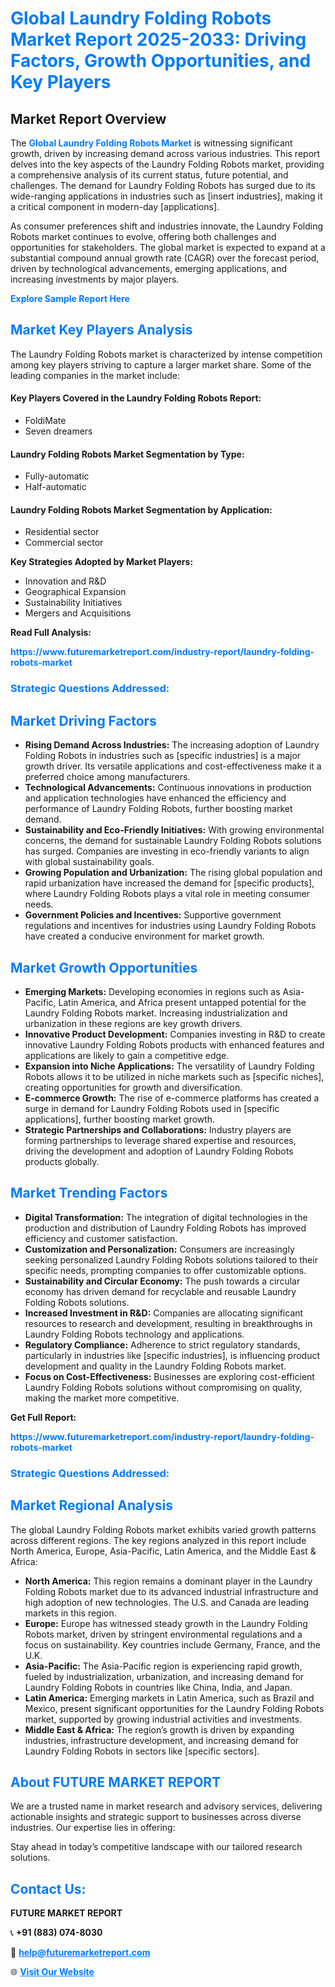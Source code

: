 <h1 style="color: #007BFF;">Global Laundry Folding Robots Market Report 2025-2033: Driving Factors, Growth Opportunities, and Key Players</h1>

<section id="overview">
<h2>Market Report Overview</h2>
<p>The <a href="https://www.futuremarketreport.com/industry-report/laundry-folding-robots-market" style="color: #007BFF; text-decoration: none;"><strong>Global Laundry Folding Robots Market</strong></a> is witnessing significant growth, driven by increasing demand across various industries. This report delves into the key aspects of the Laundry Folding Robots market, providing a comprehensive analysis of its current status, future potential, and challenges. The demand for Laundry Folding Robots has surged due to its wide-ranging applications in industries such as [insert industries], making it a critical component in modern-day [applications].</p>
<p>As consumer preferences shift and industries innovate, the Laundry Folding Robots market continues to evolve, offering both challenges and opportunities for stakeholders. The global market is expected to expand at a substantial compound annual growth rate (CAGR) over the forecast period, driven by technological advancements, emerging applications, and increasing investments by major players.</p>
</section>

<section id="overview">
<p><a href="https://www.futuremarketreport.com/request-sample/reportId=63535" style="color: #007BFF; text-decoration: none;"><strong>Explore Sample Report Here</strong></a></p>
</section>

<section id="key-players">
<h2 style="color: #007BFF;">Market Key Players Analysis</h2>
<p>The Laundry Folding Robots market is characterized by intense competition among key players striving to capture a larger market share. Some of the leading companies in the market include:</p>
<h4>Key Players Covered in the Laundry Folding Robots Report:</h4>
<ul><li>FoldiMate</li><li>Seven dreamers</li></ul>
<h4>Laundry Folding Robots Market Segmentation by Type:</h4>
<ul><li>Fully-automatic</li><li>Half-automatic</li></ul>

<h4>Laundry Folding Robots Market Segmentation by Application:</h4>
<ul><li>Residential sector</li><li>Commercial sector</li></ul>
<p><strong>Key Strategies Adopted by Market Players:</strong></p>
<ul>
<li>Innovation and R&D</li>
<li>Geographical Expansion</li>
<li>Sustainability Initiatives</li>
<li>Mergers and Acquisitions</li>
</ul>
</section>

<section>
<p><strong>Read Full Analysis: </strong></p><a href="https://www.futuremarketreport.com/industry-report/laundry-folding-robots-market" style="color: #007BFF; text-decoration: none;"><strong>https://www.futuremarketreport.com/industry-report/laundry-folding-robots-market</strong></a>
<h3 style="color: #007BFF;">Strategic Questions Addressed:</h3>
</section>

<section id="driving-factors">
<h2 style="color: #007BFF;">Market Driving Factors</h2>
<ul>
<li><strong>Rising Demand Across Industries:</strong> The increasing adoption of Laundry Folding Robots in industries such as [specific industries] is a major growth driver. Its versatile applications and cost-effectiveness make it a preferred choice among manufacturers.</li>
<li><strong>Technological Advancements:</strong> Continuous innovations in production and application technologies have enhanced the efficiency and performance of Laundry Folding Robots, further boosting market demand.</li>
<li><strong>Sustainability and Eco-Friendly Initiatives:</strong> With growing environmental concerns, the demand for sustainable Laundry Folding Robots solutions has surged. Companies are investing in eco-friendly variants to align with global sustainability goals.</li>
<li><strong>Growing Population and Urbanization:</strong> The rising global population and rapid urbanization have increased the demand for [specific products], where Laundry Folding Robots plays a vital role in meeting consumer needs.</li>
<li><strong>Government Policies and Incentives:</strong> Supportive government regulations and incentives for industries using Laundry Folding Robots have created a conducive environment for market growth.</li>
</ul>
</section>

<section id="growth-opportunities">
<h2 style="color: #007BFF;">Market Growth Opportunities</h2>
<ul>
<li><strong>Emerging Markets:</strong> Developing economies in regions such as Asia-Pacific, Latin America, and Africa present untapped potential for the Laundry Folding Robots market. Increasing industrialization and urbanization in these regions are key growth drivers.</li>
<li><strong>Innovative Product Development:</strong> Companies investing in R&D to create innovative Laundry Folding Robots products with enhanced features and applications are likely to gain a competitive edge.</li>
<li><strong>Expansion into Niche Applications:</strong> The versatility of Laundry Folding Robots allows it to be utilized in niche markets such as [specific niches], creating opportunities for growth and diversification.</li>
<li><strong>E-commerce Growth:</strong> The rise of e-commerce platforms has created a surge in demand for Laundry Folding Robots used in [specific applications], further boosting market growth.</li>
<li><strong>Strategic Partnerships and Collaborations:</strong> Industry players are forming partnerships to leverage shared expertise and resources, driving the development and adoption of Laundry Folding Robots products globally.</li>
</ul>
</section>

<section id="trending-factors">
<h2 style="color: #007BFF;">Market Trending Factors</h2>
<ul>
<li><strong>Digital Transformation:</strong> The integration of digital technologies in the production and distribution of Laundry Folding Robots has improved efficiency and customer satisfaction.</li>
<li><strong>Customization and Personalization:</strong> Consumers are increasingly seeking personalized Laundry Folding Robots solutions tailored to their specific needs, prompting companies to offer customizable options.</li>
<li><strong>Sustainability and Circular Economy:</strong> The push towards a circular economy has driven demand for recyclable and reusable Laundry Folding Robots solutions.</li>
<li><strong>Increased Investment in R&D:</strong> Companies are allocating significant resources to research and development, resulting in breakthroughs in Laundry Folding Robots technology and applications.</li>
<li><strong>Regulatory Compliance:</strong> Adherence to strict regulatory standards, particularly in industries like [specific industries], is influencing product development and quality in the Laundry Folding Robots market.</li>
<li><strong>Focus on Cost-Effectiveness:</strong> Businesses are exploring cost-efficient Laundry Folding Robots solutions without compromising on quality, making the market more competitive.</li>
</ul>
</section>

<section>
<p><strong>Get Full Report: </strong></p><a href="https://www.futuremarketreport.com/industry-report/laundry-folding-robots-market" style="color: #007BFF; text-decoration: none;"><strong>https://www.futuremarketreport.com/industry-report/laundry-folding-robots-market</strong></a>
<h3 style="color: #007BFF;">Strategic Questions Addressed:</h3>
</section>


<section id="regional-analysis">
<h2 style="color: #007BFF;">Market Regional Analysis</h2>
<p>The global Laundry Folding Robots market exhibits varied growth patterns across different regions. The key regions analyzed in this report include North America, Europe, Asia-Pacific, Latin America, and the Middle East & Africa:</p>
<ul>
<li><strong>North America:</strong> This region remains a dominant player in the Laundry Folding Robots market due to its advanced industrial infrastructure and high adoption of new technologies. The U.S. and Canada are leading markets in this region.</li>
<li><strong>Europe:</strong> Europe has witnessed steady growth in the Laundry Folding Robots market, driven by stringent environmental regulations and a focus on sustainability. Key countries include Germany, France, and the U.K.</li>
<li><strong>Asia-Pacific:</strong> The Asia-Pacific region is experiencing rapid growth, fueled by industrialization, urbanization, and increasing demand for Laundry Folding Robots in countries like China, India, and Japan.</li>
<li><strong>Latin America:</strong> Emerging markets in Latin America, such as Brazil and Mexico, present significant opportunities for the Laundry Folding Robots market, supported by growing industrial activities and investments.</li>
<li><strong>Middle East & Africa:</strong> The region’s growth is driven by expanding industries, infrastructure development, and increasing demand for Laundry Folding Robots in sectors like [specific sectors].</li>
</ul>
</section>

<footer>
<h2 style="color: #007BFF;">About FUTURE MARKET REPORT</h2>
<p>We are a trusted name in market research and advisory services, delivering actionable insights and strategic support to businesses across diverse industries. Our expertise lies in offering:</p>

<p>Stay ahead in today’s competitive landscape with our tailored research solutions.</p>

<h2 style="color: #007BFF;">Contact Us:</h2>
<p><strong>FUTURE MARKET REPORT</strong></p>
<p>📞 <strong>+91 (883) 074-8030</strong></p>
<p>📧 <strong><a href="mailto:help@futuremarketreport.com" style="color: #007BFF;">help@futuremarketreport.com</a></strong></p>
<p>🌐 <strong><a href="https://www.futuremarketreport.com/" style="color: #007BFF;">Visit Our Website</a></strong></p>
</footer>